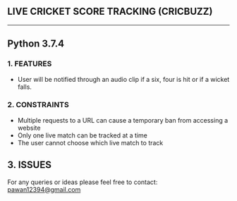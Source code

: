## LIVE CRICKET SCORE TRACKING (CRICBUZZ)

-------------------
Python 3.7.4
-------------------

### 1. FEATURES
- User will be notified through an audio clip if a six, four is hit or if a wicket falls.

### 2. CONSTRAINTS
- Multiple requests to a URL can cause a temporary ban from accessing a website
- Only one live match can be tracked at a time
- The user cannot choose which live match to track


## 3. ISSUES
For any queries or ideas please feel free to contact: pawan12394@gmail.com
